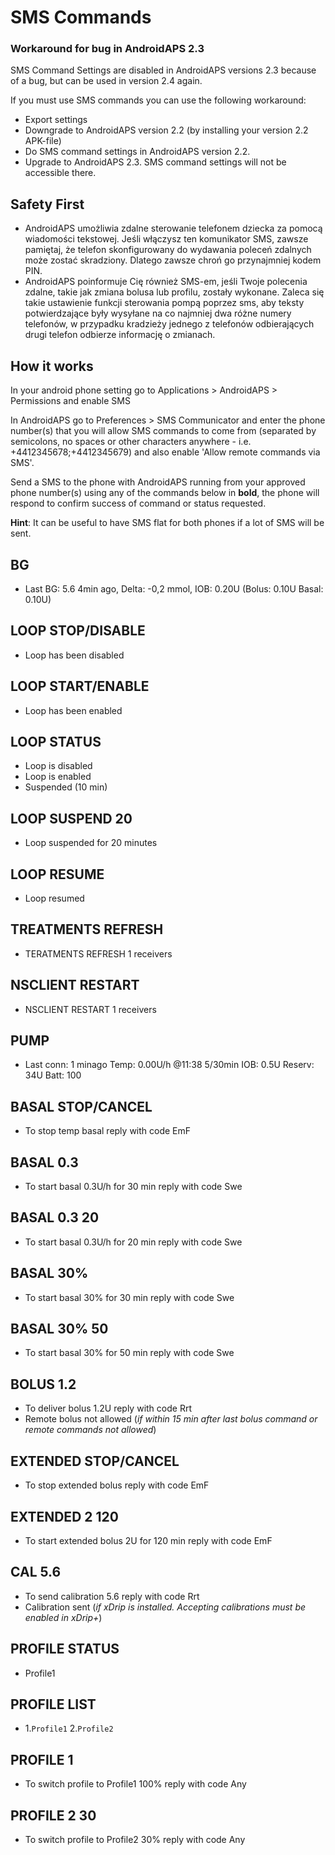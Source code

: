 # SMS Commands

### Workaround for bug in AndroidAPS 2.3

SMS Command Settings are disabled in AndroidAPS versions 2.3 because of a bug, but can be used in version 2.4 again.

If you must use SMS commands you can use the following workaround:

- Export settings
- Downgrade to AndroidAPS version 2.2 (by installing your version 2.2 APK-file)
- Do SMS command settings in AndroidAPS version 2.2.
- Upgrade to AndroidAPS 2.3. SMS command settings will not be accessible there.

## Safety First

- AndroidAPS umożliwia zdalne sterowanie telefonem dziecka za pomocą wiadomości tekstowej. Jeśli włączysz ten komunikator SMS, zawsze pamiętaj, że telefon skonfigurowany do wydawania poleceń zdalnych może zostać skradziony. Dlatego zawsze chroń go przynajmniej kodem PIN.
- AndroidAPS poinformuje Cię również SMS-em, jeśli Twoje polecenia zdalne, takie jak zmiana bolusa lub profilu, zostały wykonane. Zaleca się takie ustawienie funkcji sterowania pompą poprzez sms, aby teksty potwierdzające były wysyłane na co najmniej dwa różne numery telefonów, w przypadku kradzieży jednego z telefonów odbierających drugi telefon odbierze informację o zmianach.

## How it works

In your android phone setting go to Applications > AndroidAPS > Permissions and enable SMS

In AndroidAPS go to Preferences > SMS Communicator and enter the phone number(s) that you will allow SMS commands to come from (separated by semicolons, no spaces or other characters anywhere - i.e. +4412345678;+4412345679) and also enable 'Allow remote commands via SMS'.

Send a SMS to the phone with AndroidAPS running from your approved phone number(s) using any of the commands below in **bold**, the phone will respond to confirm success of command or status requested.

**Hint**: It can be useful to have SMS flat for both phones if a lot of SMS will be sent.

## BG

- Last BG: 5.6 4min ago, Delta: -0,2 mmol, IOB: 0.20U (Bolus: 0.10U Basal: 0.10U)

## LOOP STOP/DISABLE

- Loop has been disabled

## LOOP START/ENABLE

- Loop has been enabled

## LOOP STATUS

- Loop is disabled
- Loop is enabled
- Suspended (10 min)

## LOOP SUSPEND 20

- Loop suspended for 20 minutes

## LOOP RESUME

- Loop resumed

## TREATMENTS REFRESH

- TERATMENTS REFRESH 1 receivers

## NSCLIENT RESTART

- NSCLIENT RESTART 1 receivers

## PUMP

- Last conn: 1 minago Temp: 0.00U/h @11:38 5/30min IOB: 0.5U Reserv: 34U Batt: 100

## BASAL STOP/CANCEL

- To stop temp basal reply with code EmF

## BASAL 0.3

- To start basal 0.3U/h for 30 min reply with code Swe

## BASAL 0.3 20

- To start basal 0.3U/h for 20 min reply with code Swe

## BASAL 30%

- To start basal 30% for 30 min reply with code Swe

## BASAL 30% 50

- To start basal 30% for 50 min reply with code Swe

## BOLUS 1.2

- To deliver bolus 1.2U reply with code Rrt
- Remote bolus not allowed (*if within 15 min after last bolus command or remote commands not allowed*)

## EXTENDED STOP/CANCEL

- To stop extended bolus reply with code EmF

## EXTENDED 2 120

- To start extended bolus 2U for 120 min reply with code EmF

## CAL 5.6

- To send calibration 5.6 reply with code Rrt
- Calibration sent (*if xDrip is installed. Accepting calibrations must be enabled in xDrip+*)

## PROFILE STATUS

- Profile1

## PROFILE LIST

- 1.`Profile1` 2.`Profile2`

## PROFILE 1

- To switch profile to Profile1 100% reply with code Any

## PROFILE 2 30

- To switch profile to Profile2 30% reply with code Any